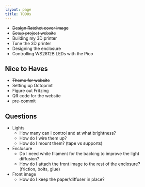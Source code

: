 ```yaml
---
layout: page
title: TODOs
---
```


- ~~Design Ratchet cover image~~
- ~~Setup project website~~
- Building my 3D printer
- Tune the 3D printer
- Designing the enclosure
- Controlling WS2812B LEDs with the Pico

## Nice to Haves

- ~~Theme for website~~
- Setting up Octoprint
- Figure out Fritzing
- QR code for the website
- pre-commit

## Questions

- Lights
  - How many can I control and at what brightness?
  - How do I wire them up?
  - How do I mount them? (tape vs supports)
- Enclosure
  - Do I need white filament for the backing to improve the light diffusion?
  - How do I attach the front image to the rest of the enclosure? (friction, bolts, glue)
- Front image
  - How do I keep the paper/diffuser in place?
